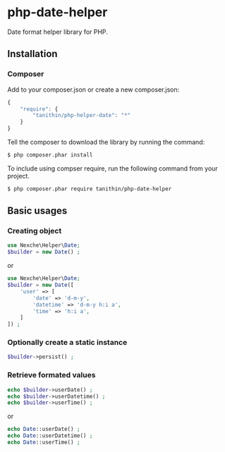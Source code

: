 # php-date-helper

Date format helper library for PHP.

## Installation

### Composer

Add to your composer.json or create a new composer.json:

```js
{
    "require": {
        "tanithin/php-helper-date": "*"
    }
}
```

Tell the composer to download the library by running the command:

```sh
$ php composer.phar install
```

To include using compser require, run the following command from your project.

```sh
$ php composer.phar require tanithin/php-date-helper
```

## Basic usages

### Creating object

```php
use Nexche\Helper\Date;
$builder = new Date() ;
```
or

```php
use Nexche\Helper\Date;
$builder = new Date([
    'user' => [
        'date' => 'd-m-y',
        'datetime' => 'd-m-y h:i a',
        'time' => 'h:i a',
    ]
]) ;
```

### Optionally create a static instance

```php
$builder->persist() ;
```

### Retrieve formated values

```php
echo $builder->userDate() ;
echo $builder->userDatetime() ;
echo $builder->userTime() ;
```

or

```php
echo Date::userDate() ;
echo Date::userDatetime() ;
echo Date::userTime() ;
```
